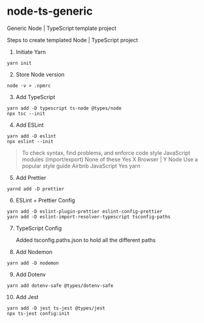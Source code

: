 # node-ts-generic

Generic Node | TypeScript template project

Steps to create templated Node | TypeScript project

1. Initiate Yarn

```
yarn init
```

2. Store Node version

```
node -v > .npmrc
```

3. Add TypeScript

```
yarn add -D typescript ts-node @types/node
npx tsc --init
```

4. Add ESLint

```
yarn add -D eslint
npx eslint --init
```

> To check syntax, find problems, and enforce code style
> JavaScript modules (import/export)
> None of these
> Yes
> X Browser | Y Node
> Use a popular style guide
> Airbnb
> JavaScript
> Yes
> yarn

5. Add Prettier

```
yarnd add -D prettier
```

6. ESLint + Prettier Config

```
yarn add -D eslint-plugin-prettier eslint-config-prettier
yarn add -D eslint-import-resolver-typescript tsconfig-paths
```

7. TypeScript Config

   Added tsconfig.paths.json to hold all the different paths

8. Add Nodemon

```
yarn add -D nodemon
```

9. Add Dotenv

```
yarn add dotenv-safe @types/dotenv-safe
```

10. Add Jest

```
yarn add -D jest ts-jest @types/jest
npx ts-jest config:init
```
